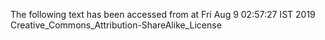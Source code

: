 The following text has been accessed from at Fri Aug 9 02:57:27 IST 2019
Creative_Commons_Attribution-ShareAlike_License
